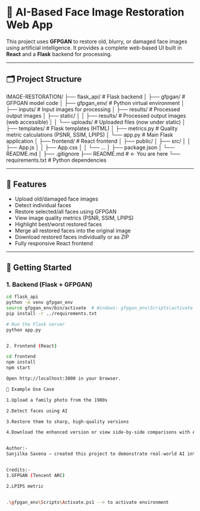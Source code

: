 # 🔧 AI-Based Face Image Restoration Web App

This project uses **GFPGAN** to restore old, blurry, or damaged face images using artificial intelligence. It provides a complete web-based UI built in **React** and a **Flask** backend for processing.

---

## 🗂️ Project Structure

IMAGE-RESTORATION/
├── flask_api/ # Flask backend
│ ├── gfpgan/ # GFPGAN model code
│ ├── gfpgan_env/ # Python virtual environment
│ ├── inputs/ # Input images for processing
│ ├── results/ # Processed output images
│ ├── static/
│ │ ├── results/ # Processed output images (web accessible)
│ │ └── uploads/ # Uploaded files (now under static)
│ ├── templates/ # Flask templates (HTML)
│ ├── metrics.py # Quality metric calculations (PSNR, SSIM, LPIPS)
│ └── app.py # Main Flask application
│
├── frontend/ # React frontend
│ ├── public/
│ ├── src/
│ │ ├── App.js
│ │ ├── App.css
│ │ └── ...
│ ├── package.json
│ └── README.md
│
├── .gitignore
├── README.md # ← You are here
└── requirements.txt # Python dependencies



---

## 🧪 Features

- Upload old/damaged face images
- Detect individual faces
- Restore selected/all faces using GFPGAN
- View image quality metrics (PSNR, SSIM, LPIPS)
- Highlight best/worst restored faces
- Merge all restored faces into the original image
- Download restored faces individually or as ZIP
- Fully responsive React frontend

---

## 🚀 Getting Started

### 1. Backend (Flask + GFPGAN)

```bash
cd flask_api
python -m venv gfpgan_env
source gfpgan_env/bin/activate  # Windows: gfpgan_env\Scripts\activate
pip install -r ../requirements.txt

# Run the Flask server
python app.py


2. Frontend (React)

cd frontend
npm install
npm start

Open http://localhost:3000 in your browser.

📸 Example Use Case

1.Upload a family photo from the 1980s

2.Detect faces using AI

3.Restore them to sharp, high-quality versions

4.Download the enhanced version or view side-by-side comparisons with AI confidence scores


Author:-
Sanjilka Saxena – created this project to demonstrate real-world AI integration with full-stack development.


Credits:-
1.GFPGAN (Tencent ARC)

2.LPIPS metric


.\gfpgan_env\Scripts\Activate.ps1 --> to activate environment

